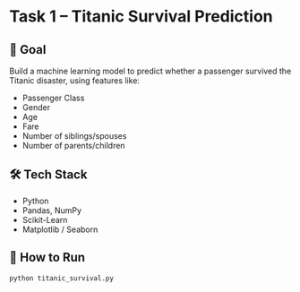 # Task 1 – Titanic Survival Prediction

## 🎯 Goal
Build a machine learning model to predict whether a passenger survived the Titanic disaster, using features like:
- Passenger Class
- Gender
- Age
- Fare
- Number of siblings/spouses
- Number of parents/children

## 🛠️ Tech Stack
- Python
- Pandas, NumPy
- Scikit-Learn
- Matplotlib / Seaborn

## 🚀 How to Run
```bash
python titanic_survival.py
